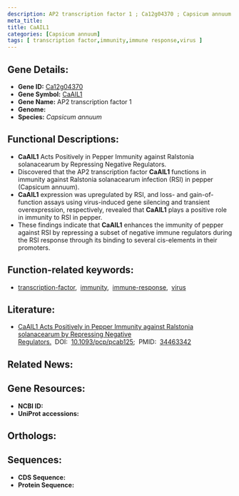 ```yaml
---
description: AP2 transcription factor 1 ; Ca12g04370 ; Capsicum annuum
meta_title:
title: CaAIL1
categories: [Capsicum annuum]
tags: [ transcription factor,immunity,immune response,virus ]
---
```


## Gene Details:
- **Gene ID:** [Ca12g04370]()
- **Gene Symbol:** <u>CaAIL1</u>
- **Gene Name:** AP2 transcription factor 1
- **Genome:** []()
- **Species:** *Capsicum annuum*

## Functional Descriptions:
   - **CaAIL1** Acts Positively in Pepper Immunity against Ralstonia solanacearum by Repressing Negative Regulators.
   - Discovered that the AP2 transcription factor **CaAIL1** functions in immunity against Ralstonia solanacearum infection (RSI) in pepper (Capsicum annuum).
   - **CaAIL1** expression was upregulated by RSI, and loss- and gain-of-function assays using virus-induced gene silencing and transient overexpression, respectively, revealed that **CaAIL1** plays a positive role in immunity to RSI in pepper.
   - These findings indicate that **CaAIL1** enhances the immunity of pepper against RSI by repressing a subset of negative immune regulators during the RSI response through its binding to several cis-elements in their promoters.

## Function-related keywords:
   - [transcription-factor](/tags/transcription-factor/),&nbsp;&nbsp;[immunity](/tags/immunity/),&nbsp;&nbsp;[immune-response](/tags/immune-response/),&nbsp;&nbsp;[virus](/tags/virus/)

## Literature:
   - [CaAIL1 Acts Positively in Pepper Immunity against Ralstonia solanacearum by Repressing Negative Regulators.](https://doi.org/10.1093/pcp/pcab125)&nbsp;&nbsp;DOI:&nbsp;&nbsp;[10.1093/pcp/pcab125](https://doi.org/10.1093/pcp/pcab125);&nbsp;&nbsp;PMID:&nbsp;&nbsp;[34463342](https://pubmed.ncbi.nlm.nih.gov/34463342/)

## Related News:

## Gene Resources:
- **NCBI ID:**  [](https://www.ncbi.nlm.nih.gov/gene/?term=)
- **UniProt accessions:**  [](https://www.uniprot.org/uniprotkb//entry)

## Orthologs:

## Sequences:
- **CDS Sequence:**
- **Protein Sequence:**

